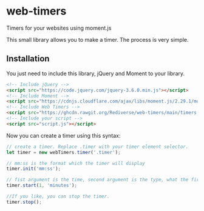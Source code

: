 # web-timers
Timers for your websites using moment.js

This small library allows you to make a timer. The process is very simple.

## Installation
You just need to include this library, jQuery and Moment to your library.
```html
<!-- Include jQuery -->
<script src="https://code.jquery.com/jquery-3.6.0.min.js"></script>
<!-- Include Moment -->
<script src="https://cdnjs.cloudflare.com/ajax/libs/moment.js/2.29.1/moment.min.js"></script>
<!-- Include Web Timers -->
<script src="https://ghcdn.rawgit.org/Rediverse/web-timers/main/timers.js"></script>
<!-- Include your script -->
<script src="script.js"></script>
```
Now you can create a timer using this syntax:
```js
// create a timer. Replace .timer with your timer element selector.
let timer = new webTimers.timer('.timer');

// mm:ss is the format which the timer will display
timer.init('mm:ss');

// fist argument is the time, second argument is the type, what the first argument is.
timer.start(1, 'minutes');

//If you like, you can stop the timer.
timer.stop();
```
